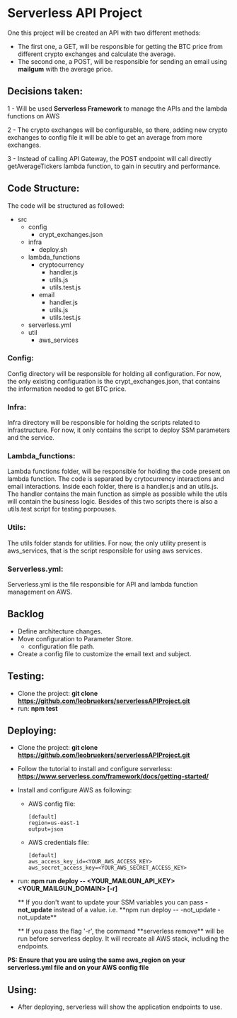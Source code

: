 # Serverless API Project

One this project will be created an API with two different methods:

- The first one, a GET, will be responsible for getting the BTC price from different crypto exchanges and calculate the average.
- The second one, a POST, will be responsible for sending an email using **mailgum** with the average price.

## Decisions taken:

1 - Will be used **Serverless Framework** to manage the APIs and the lambda functions on AWS

2 - The crypto exchanges will be configurable, so there, adding new crypto exchanges to config file it will be able to get an average from more exchanges.

3 - Instead of calling API Gateway, the POST endpoint will call directly getAverageTickers lambda function, to gain in secutiry and performance.

## Code Structure:

The code will be structured as followed:

- src
  - config
    - crypt_exchanges.json
  - infra
    - deploy.sh
  - lambda_functions
    - cryptocurrency
      - handler.js
      - utils.js
      - utils.test.js
    - email
      - handler.js
      - utils.js
      - utils.test.js
  - serverless.yml
  - util
    - aws_services

### **Config:**

Config directory will be responsible for holding all configuration. For now, the only existing configuration is the crypt_exchanges.json, that contains the information needed to get BTC price.

### **Infra:**

Infra directory will be responsible for holding the scripts related to infrastructure. For now, it only contains the script to deploy SSM parameters and the service.

### **Lambda_functions:**

Lambda functions folder, will be responsible for holding the code present on lambda function. The code is separated by crytocurrency interactions and email interactions. Inside each folder, there is a handler.js and an utils.js. The handler contains the main function as simple as possible while the utils will contain the business logic. Besides of this two scripts there is also a utils.test script for testing porpouses.

### **Utils:**

The utils folder stands for utilities. For now, the only utility present is aws_services, that is the script responsible for using aws services.

### **Serverless.yml:**

Serverless.yml is the file responsible for API and lambda function management on AWS.

## Backlog

- Define architecture changes.
- Move configuration to Parameter Store.
  - configuration file path.
- Create a config file to customize the email text and subject.

## Testing:

- Clone the project: **git clone https://github.com/leobruekers/serverlessAPIProject.git**
- run: **npm test**

## Deploying:

- Clone the project: **git clone https://github.com/leobruekers/serverlessAPIProject.git**
- Follow the tutorial to install and configure serverless: **https://www.serverless.com/framework/docs/getting-started/**
- Install and configure AWS as following:
  - AWS config file:
    ```
    [default]
    region=us-east-1
    output=json
    ```
  - AWS credentials file:
    ```
    [default]
    aws_access_key_id=<YOUR_AWS_ACCESS_KEY>
    aws_secret_access_key=<YOUR_AWS_SECRET_ACCESS_KEY>
    ```
- run: **npm run deploy -- <YOUR_MAILGUN_API_KEY> <YOUR_MAILGUN_DOMAIN> \[-r\]**

  ** If you don't want to update your SSM variables you can pass **-not_update** instead of a value. i.e. **npm run deploy -- -not_update -not_update\*\*

  ** If you pass the flag '-r', the command **serverless remove\*\* will be run before serverless deploy. It will recreate all AWS stack, including the endpoints.

**PS: Ensure that you are using the same aws_region on your serverless.yml file and on your AWS config file**

## Using:

- After deploying, serverless will show the application endpoints to use.
